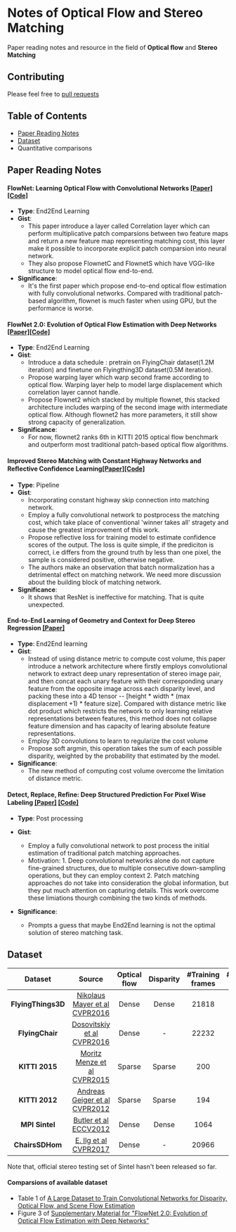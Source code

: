 # Notes of Optical Flow and Stereo Matching

Paper reading notes and resource in the field of **Optical flow** and **Stereo Matching**

## Contributing
Please feel free to [pull requests](https://github.com/dsqx71/Note-flow-stereo/pulls)

## Table of Contents

- [Paper Reading Notes](#paper-reading-notes)
- [Dataset](#dataset)
- Quantitative comparisons

## Paper Reading Notes

#### FlowNet: Learning Optical Flow with Convolutional Networks [[Paper]](https://arxiv.org/abs/1504.06852)[[Code]](https://lmb.informatik.uni-freiburg.de/resources/binaries/)
- **Type**: End2End Learning
- **Gist**:
     - This paper introduce a layer called Correlation layer which can perform multiplicative patch comparsions between two feature maps and return a new feature map representing matching cost, this layer make it possible to incorporate explicit patch comparsion into neural network.
     - They also propose FlownetC and FlownetS which have VGG-like structure to model optical flow end-to-end.
- **Significance**: 
	- It's the first paper which propose end-to-end optical flow estimation with fully convolutional networks. Compared with traditional patch-based algorithm, flownet is much faster when using GPU, but the performance is worse.

#### FlowNet 2.0: Evolution of Optical Flow Estimation with Deep Networks [[Paper]](https://arxiv.org/abs/1612.01925)[[Code]](https://github.com/lmb-freiburg/flownet2)
- **Type**: End2End Learning
- **Gist**:
     - Introduce a data schedule : pretrain on FlyingChair dataset(1.2M iteration) and finetune on Flyingthing3D dataset(0.5M iteration).
     - Propose warping layer which warp second frame according to optical flow. Warping layer help to model large displacement which correlation layer cannot handle.
     - Propose Flownet2 which stacked by multiple flownet, this stacked architecture includes warping of the second image with intermediate optical flow. Although flownet2 has more parameters, it still show strong capacity of generalization.
- **Significance**: 
	- For now, flownet2 ranks 6th in KITTI 2015 optical flow benchmark and outperform most traditional patch-based optical flow algorithms.

#### Improved Stereo Matching with Constant Highway Networks and Reﬂective Conﬁdence Learning[[Paper]](https://arxiv.org/abs/1701.00165)[[Code]](https://github.com/amitshaked/resmatch)
- **Type**: Pipeline
- **Gist**:
	- Incorporating constant highway skip connection into matching network.
	- Employ a fully convolutional network to postprocess the matching cost, which take place of conventional 'winner takes all' stragety and cause the greatest improvement of this work.
	- Propose reflective loss for training model to estimate confidence scores of the output. The loss is quite simple, if the prediciton is correct, i.e differs from the ground truth by less than one pixel, the sample is considered positive, otherwise negative.
	- The authors make an observation that batch normalization has a detrimental effect on matching network. We need more discussion about the building block of matching network.
- **Significance**:
	- It shows that ResNet is ineffective for matching. That is quite unexpected.

#### End-to-End Learning of Geometry and Context for Deep Stereo Regression [[Paper]](https://scholar.google.de/scholar?q=End-to-End%20Learning%20of%20Geometry%20and%20Context%20for%20Deep%20Stereo%20Regression)
- **Type**: End2End learning
- **Gist**:
	- Instead of using distance metric to compute cost volume, this paper introduce a network architecture where firstly employs convolutional network to extract deep unary representation of stereo image pair, and then concat each unary feature with their corresponding unary feature from the opposite image across each disparity level, and packing these into a 4D tensor -- [height * width * (max displacement +1) * feature size]. Compared with distance metric like dot product which restricts the network to only learning relative representations between features, this method does not collapse feature dimension and has capacity of learing absolute feature representations.
	- Employ 3D convolutions to learn to regularize the cost volume
	- Propose soft argmin, this operation takes the sum of each possible disparity, weighted by the probability that  estimated by the model.
- **Significance**:
	- The new method of computing cost volume overcome the limitation of distance metric.

#### Detect, Replace, Reﬁne: Deep Structured Prediction For Pixel Wise Labeling [[Paper]](https://arxiv.org/pdf/1612.04770.pdf) [[Code]](https://github.com/gidariss/DRR_struct_pred)
- **Type**: Post processing
- **Gist**:
	- Employ a fully convolutional network to post process the initial estimation of traditional patch matching approaches.
	- Motivation: 1. Deep convolutional networks alone do not capture fine-grained structures, due to multiple consecutive down-sampling operations, but they can employ context 2. Patch matching approaches do not take into consideration the global information, but they put much attention on capturing details. This work overcome these limiations thourgh combining the two kinds of methods.

- **Significance**:
	- Prompts a guess that maybe End2End learning is not the optimal solution of stereo matching task.

## Dataset

| Dataset | Source | Optical flow | Disparity | #Training frames | #Testing frames|
|:----:|:----:|:----:| :----:|:----:|:----:|
| **FlyingThings3D** | [Nikolaus Mayer et al CVPR2016](https://lmb.informatik.uni-freiburg.de/Publications/2016/MIFDB16/) | Dense | Dense | 21818 | 4248 |
| **FlyingChair** | [Dosovitskiy et al CVPR2016]() | Dense | - | 22232 | 640 |
| **KITTI 2015**| [Moritz Menze et al CVPR2015](http://cvlibs.net/publications/Menze2015CVPR.pdf)| Sparse | Sparse | 200 | 200|
| **KITTI 2012**| [Andreas Geiger et al CVPR2012](http://www.cvlibs.net/publications/Geiger2012CVPR.pdf)| Sparse| Sparse| 194 | 194 |
| **MPI Sintel** |[Butler et al ECCV2012](http://files.is.tue.mpg.de/black/papers/ButlerECCV2012-corrected.pdf) | Dense | Dense | 1064 | 564 |
| **ChairsSDHom** |[E. Ilg et al CVPR2017](https://lmb.informatik.uni-freiburg.de/Publications/2017/IMKDB17/) | Dense | - | 20966 | 704 |

Note that, official stereo testing set of Sintel hasn't been released so far.

#### Comparsions of available dataset
- Table 1 of  [A Large Dataset to Train Convolutional Networks for Disparity, Optical Flow, and Scene Flow Estimation](https://lmb.informatik.uni-freiburg.de/Publications/2016/MIFDB16/)
- Figure 3 of  [Supplementary Material for "FlowNet 2.0: Evolution of Optical Flow Estimation with Deep Networks"](https://lmb.informatik.uni-freiburg.de/Publications/2017/IMKDB17/supplementary-FlowNet_2_0__CVPR_supplemental.pdf)





